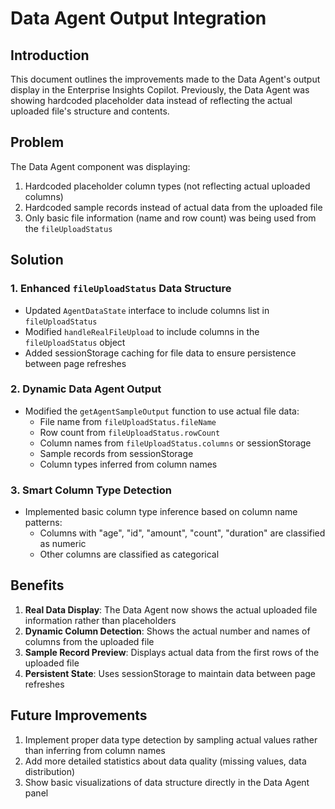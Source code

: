 # Data Agent Output Integration

## Introduction

This document outlines the improvements made to the Data Agent's output display in the Enterprise Insights Copilot. Previously, the Data Agent was showing hardcoded placeholder data instead of reflecting the actual uploaded file's structure and contents.

## Problem

The Data Agent component was displaying:
1. Hardcoded placeholder column types (not reflecting actual uploaded columns)
2. Hardcoded sample records instead of actual data from the uploaded file
3. Only basic file information (name and row count) was being used from the `fileUploadStatus`

## Solution

### 1. Enhanced `fileUploadStatus` Data Structure

- Updated `AgentDataState` interface to include columns list in `fileUploadStatus`
- Modified `handleRealFileUpload` to include columns in the `fileUploadStatus` object
- Added sessionStorage caching for file data to ensure persistence between page refreshes

### 2. Dynamic Data Agent Output

- Modified the `getAgentSampleOutput` function to use actual file data:
  - File name from `fileUploadStatus.fileName`
  - Row count from `fileUploadStatus.rowCount`
  - Column names from `fileUploadStatus.columns` or sessionStorage
  - Sample records from sessionStorage
  - Column types inferred from column names

### 3. Smart Column Type Detection

- Implemented basic column type inference based on column name patterns:
  - Columns with "age", "id", "amount", "count", "duration" are classified as numeric
  - Other columns are classified as categorical

## Benefits

1. **Real Data Display**: The Data Agent now shows the actual uploaded file information rather than placeholders
2. **Dynamic Column Detection**: Shows the actual number and names of columns from the uploaded file
3. **Sample Record Preview**: Displays actual data from the first rows of the uploaded file
4. **Persistent State**: Uses sessionStorage to maintain data between page refreshes

## Future Improvements

1. Implement proper data type detection by sampling actual values rather than inferring from column names
2. Add more detailed statistics about data quality (missing values, data distribution)
3. Show basic visualizations of data structure directly in the Data Agent panel

